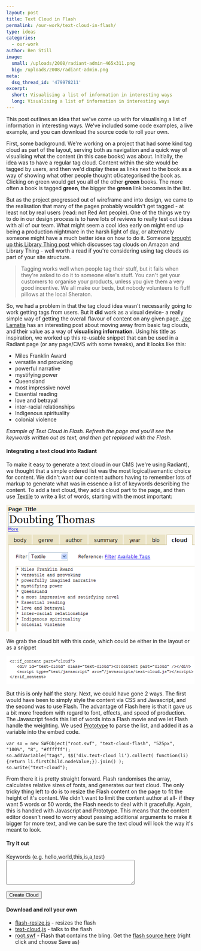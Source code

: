 ```yaml
---
layout: post
title: Text Cloud in Flash
permalink: /our-work/text-cloud-in-flash/
type: ideas
categories:
  - our-work
author: Ben Still
image:
  small: /uploads/2008/radiant-admin-465x311.png
  big: /uploads/2008/radiant-admin.png
meta:
  dsq_thread_id: '479978211'
excerpt:
  short: Visualising a list of information in interesting ways
  long: Visualising a list of information in interesting ways
---
```


This post outlines an idea that we've come up with for visualising a list of information in interesting ways. We've included some code examples, a live example, and you can download the source code to roll your own.

First, some background. We're working on a project that had some kind tag cloud as part of the layout, serving both as navigation and a quick way of visualising what the content (in this case books) was about. Initially, the idea was to have a regular tag cloud. Content within the site would be tagged by users, and then we'd display these as links next to the book as a way of showing what other people thought of/categorised the book as. Clicking on green would get you all of the other **green** books. The more often a book is tagged **green**, the bigger the **green** link becomes in the list.

But as the project progressed out of wireframe and into design, we came to the realisation that many of the pages probably wouldn't get tagged - at least not by real users (read: not Red Ant people). One of the things we try to do in our design process is to have lots of reviews to really test out ideas with all of our team. What might seem a cool idea early on might end up being a production nightmare in the harsh light of day, or alternately someone might have a much better idea on how to do it. Someone [brought up this Library Thing post](http://www.librarything.com/thingology/2007/02/when-tags-works-and-when-they-dont.php) which discusses tag clouds on Amazon and Library Thing - well worth a read if you're considering using tag clouds as part of your site structure.

> Tagging works well when people tag their stuff, but it fails when they're asked to do it to someone else's stuff. You can't get your customers to organise your products, unless you give them a very good incentive. We all make our beds, but nobody volunteers to fluff pillows at the local Sheraton.

So, we had a problem in that the tag cloud idea wasn't necessarily going to work getting tags from users. But it **did** work as a visual device- a really simple way of getting the overall flavour of content on any given page. [Joe Lamatia](http://www.joelamantia.com/blog/archives/tag_clouds/text_clouds_a_new_form_of_tag_cloud.html) has an interesting post about moving away from basic tag clouds, and their value as a way of **visualising information**. Using his title as inspiration, we worked up this re-usable snippet that can be used in a Radiant page (or any page/CMS with some tweaks), and it looks like this:

- Miles Franklin Award
- versatile and provoking
- powerful narrative
- mystifying power
- Queensland
- most impressive novel
- Essential reading
- love and betrayal
- inter-racial relationships
- Indigenous spirituality
- colonial violence

*Example of Text Cloud in Flash. Refresh the page and you'll see the keywords written out as text, and then get replaced with the Flash.*

#### Integrating a text cloud into Radiant

To make it easy to generate a text cloud in our CMS (we're using Radiant), we thought that a simple ordered list was the most logical/semantic choice for content. We didn't want our content authors having to remember lots of markup to generate what was in essence a list of keywords describing the content. To add a text cloud, they add a cloud part to the page, and then use [Textile](http://en.wikipedia.org/wiki/Textile_%28markup_language%29) to write a list of words, starting with the most important:

![radiant admin](/uploads/2008/radiant-admin.png)

We grab the cloud bit with this code, which could be either in the layout or as a snippet

![cloud snippet](/uploads/2008/radiant-cloud-snippet.png)

But this is only half the story. Next, we could have gone 2 ways. The first would have been to simply style the content via CSS and Javascript, and the second was to use Flash. The advantage of Flash here is that it gave us a bit more freedom with regard to font, effects, and speed of production. The Javascript feeds this list of words into a Flash movie and we let Flash handle the weighting. We used [Prototype](http://prototypejs.org/) to parse the list, and added it as a variable into the embed code.

```
var so = new SWFObject("root.swf", "text-cloud-flash", "525px", "100%", "8", "#ffffff");
so.addVariable("tags", $$('div.text-cloud li').collect( function(li){return li.firstChild.nodeValue;}).join() );
so.write("text-cloud");
```

<script type="text/javascript" src="/uploads/2008/08/javascripts/shCore.js"></script>
<script type="text/javascript" src="/uploads/2008/08/javascripts/shBrushJScript.js"></script>
<script type="text/javascript" src="/uploads/2008/08/javascripts/shBrushXml.js"></script>
<script type="text/javascript" src="/uploads/2008/08/javascripts/dojshighlight.js"></script>

From there it is pretty straight forward. Flash randomises the array, calculates relative sizes of fonts, and generates our text cloud. The only tricky thing left to do is to resize the Flash content on the page to fit the height of it's content. We didn't want to limit the content author at all- if they want 5 words or 50 words, the Flash needs to deal with it gracefully. Again, this is handled with Javascript and Prototype. This means that the content editor doesn't need to worry about passing additional arguments to make it bigger for more text, and we can be sure the text cloud will look the way it's meant to look.

#### Try it out

<form id="tag-cloud-form" method="post" action="#">
<p class="textarea">
	<label for="keywords">Keywords (e.g. hello,world,this,is,a,test)</label>
	<textarea id="keywords" name="keywords" rows="4" cols="40"></textarea>
</p>
<p class="submit">
	<input type="submit" value="Create Cloud" onClick="javascript:urchinTracker ('/makeacloud');"/>
</p>
</form>
<script type="text/javascript" src="/uploads/2008/08/javascripts/tag-cloud.js"></script>

#### Download and roll your own

- [flash-resize.js](/uploads/2008/08/text-cloud/flash_resize.js) - resizes the flash
- [text-cloud.js](/uploads/2008/08/text-cloud/text-cloud.js) - talks to the flash
- [root.swf](/uploads/2008/08/text-cloud/root.swf) - Flash that contains the bling. Get the [flash source here](/uploads/2008/08/text-cloud/root.fla) (right click and choose Save as)
